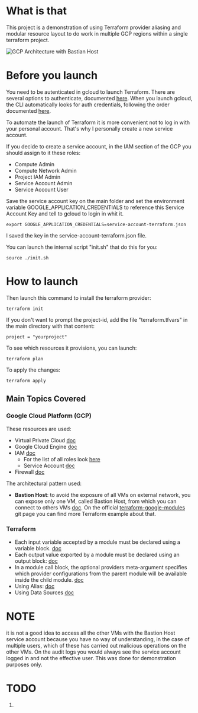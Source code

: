 
# What is that

This project is a demonstration of using Terraform provider aliasing and modular resource layout to do work in multiple GCP regions within a single terraform project. 

![GCP Architecture with Bastian Host](https://github.com/giusepp3palumbo/terraform/blob/main/img/hld.png?raw=true)

# Before you launch

You need to be autenticated in gcloud to launch Terraform. 
There are several options to authenticate, documented [here](https://registry.terraform.io/providers/hashicorp/google/latest/docs/guides/provider_reference#authentication).
When you launch gcloud, the CLI automatically looks for auth credentials, following the order documented [here](https://cloud.google.com/docs/authentication/application-default-credentials).

To automate the launch of Terraform it is more convenient not to log in with your personal account. That's why I personally create a new service account.

If you decide to create a service account, in the IAM section of the GCP you should assign to it these roles:

* Compute Admin
* Compute Network Admin
* Project IAM Admin
* Service Account Admin
* Service Account User 


Save the service account key on the main folder and set the environment variable GOOGLE_APPLICATION_CREDENTIALS to reference this Service Account Key and tell to gcloud to login in whit it.

```
export GOOGLE_APPLICATION_CREDENTIALS=service-account-terraform.json
```

I saved the key in the service-account-terraform.json file.

You can launch the internal script "init.sh" that do this for you:
```
source ./init.sh
```

# How to launch

Then launch this command to install the terraform provider:

```
terraform init
```

If you don't want to prompt the project-id, add the file "terraform.tfvars" in the main directory with that content:
```
project = "yourproject"
```

To see which resources it provisions, you can launch:

```
terraform plan
```

To apply the changes:

```
terraform apply
```


## Main Topics Covered

### Google Cloud Platform (GCP)

These resources are used:
* Virtual Private Cloud [doc](https://cloud.google.com/vpc/docs/overview)
* Google Cloud Engine [doc](https://cloud.google.com/compute/docs/instances)
* IAM [doc](https://cloud.google.com/iam/docs/overview)
  * For the list of all roles look [here](https://cloud.google.com/compute/docs/access/iam#console_permission)
  * Service Account [doc](https://cloud.google.com/iam/docs/service-account-overview)
* Firewall [doc](https://cloud.google.com/firewall/docs/about-firewalls?hl=en)

The architectural pattern used:
* **Bastion Host**: to avoid the exposure of all VMs on external network, you can expose only one VM, called Bastion Host, from which you can connect to others VMs [doc](https://cloud.google.com/compute/docs/connect/ssh-using-bastion-host). On the official [terraform-google-modules](https://github.com/terraform-google-modules/terraform-google-bastion-host/tree/master) git page you can find more Terraform example about that.


### Terraform
* Each input variable accepted by a module must be declared using a variable block. [doc](https://developer.hashicorp.com/terraform/language/values/variables#declaring-an-input-variable)
* Each output value exported by a module must be declared using an output block:
[doc](https://developer.hashicorp.com/terraform/language/values/outputs#declaring-an-output-value)
* In a module call block, the optional providers meta-argument specifies which provider configurations from the parent module will be available inside the child module. [doc](https://developer.hashicorp.com/terraform/language/meta-arguments/module-providers#the-module-providers-meta-argument)
* Using Alias: [doc](https://developer.hashicorp.com/terraform/language/providers/configuration#alias-multiple-provider-configurations)
* Using Data Sources [doc](https://developer.hashicorp.com/terraform/language/data-sources)

# NOTE
it is not a good idea to access all the other VMs with the Bastion Host service account because you have no way of understanding, in the case of multiple users, which of these has carried out malicious operations on the other VMs. On the audit logs you would always see the service account logged in and not the effective user. This was done for demonstration purposes only.

# TODO
1. 